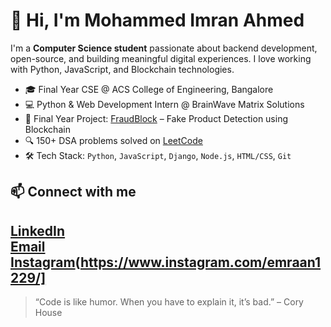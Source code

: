 # 👋 Hi, I'm Mohammed Imran Ahmed

I'm a **Computer Science student** passionate about backend development, open-source, and building meaningful digital experiences. I love working with Python, JavaScript, and Blockchain technologies.

- 🎓 Final Year CSE @ ACS College of Engineering, Bangalore  
- 💻 Python & Web Development Intern @ BrainWave Matrix Solutions  
- 🚀 Final Year Project: [FraudBlock](https://github.com/imran1229/FraudBlock) – Fake Product Detection using Blockchain  
- 🔍 150+ DSA problems solved on [LeetCode](https://leetcode.com/)  
- 🛠️ Tech Stack: `Python`, `JavaScript`, `Django`, `Node.js`, `HTML/CSS`, `Git`


## 📫 Connect with me
[LinkedIn](https://www.linkedin.com/in/imran1229)    
[Email](mailto:mdimran19181@gmail.com)
[Instagram](url)(https://www.instagram.com/emraan1229/]
---

> “Code is like humor. When you have to explain it, it’s bad.” – Cory House
